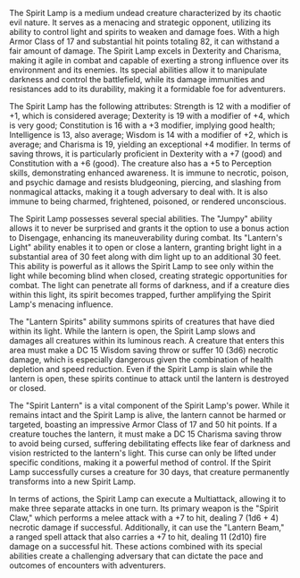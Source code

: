 The Spirit Lamp is a medium undead creature characterized by its chaotic evil nature. It serves as a menacing and strategic opponent, utilizing its ability to control light and spirits to weaken and damage foes. With a high Armor Class of 17 and substantial hit points totaling 82, it can withstand a fair amount of damage. The Spirit Lamp excels in Dexterity and Charisma, making it agile in combat and capable of exerting a strong influence over its environment and its enemies. Its special abilities allow it to manipulate darkness and control the battlefield, while its damage immunities and resistances add to its durability, making it a formidable foe for adventurers.

The Spirit Lamp has the following attributes: Strength is 12 with a modifier of +1, which is considered average; Dexterity is 19 with a modifier of +4, which is very good; Constitution is 16 with a +3 modifier, implying good health; Intelligence is 13, also average; Wisdom is 14 with a modifier of +2, which is average; and Charisma is 19, yielding an exceptional +4 modifier. In terms of saving throws, it is particularly proficient in Dexterity with a +7 (good) and Constitution with a +6 (good). The creature also has a +5 to Perception skills, demonstrating enhanced awareness. It is immune to necrotic, poison, and psychic damage and resists bludgeoning, piercing, and slashing from nonmagical attacks, making it a tough adversary to deal with. It is also immune to being charmed, frightened, poisoned, or rendered unconscious.

The Spirit Lamp possesses several special abilities. The "Jumpy" ability allows it to never be surprised and grants it the option to use a bonus action to Disengage, enhancing its maneuverability during combat. Its "Lantern's Light" ability enables it to open or close a lantern, granting bright light in a substantial area of 30 feet along with dim light up to an additional 30 feet. This ability is powerful as it allows the Spirit Lamp to see only within the light while becoming blind when closed, creating strategic opportunities for combat. The light can penetrate all forms of darkness, and if a creature dies within this light, its spirit becomes trapped, further amplifying the Spirit Lamp's menacing influence.

The "Lantern Spirits" ability summons spirits of creatures that have died within its light. While the lantern is open, the Spirit Lamp slows and damages all creatures within its luminous reach. A creature that enters this area must make a DC 15 Wisdom saving throw or suffer 10 (3d6) necrotic damage, which is especially dangerous given the combination of health depletion and speed reduction. Even if the Spirit Lamp is slain while the lantern is open, these spirits continue to attack until the lantern is destroyed or closed.

The "Spirit Lantern" is a vital component of the Spirit Lamp's power. While it remains intact and the Spirit Lamp is alive, the lantern cannot be harmed or targeted, boasting an impressive Armor Class of 17 and 50 hit points. If a creature touches the lantern, it must make a DC 15 Charisma saving throw to avoid being cursed, suffering debilitating effects like fear of darkness and vision restricted to the lantern's light. This curse can only be lifted under specific conditions, making it a powerful method of control. If the Spirit Lamp successfully curses a creature for 30 days, that creature permanently transforms into a new Spirit Lamp.

In terms of actions, the Spirit Lamp can execute a Multiattack, allowing it to make three separate attacks in one turn. Its primary weapon is the "Spirit Claw," which performs a melee attack with a +7 to hit, dealing 7 (1d6 + 4) necrotic damage if successful. Additionally, it can use the "Lantern Beam," a ranged spell attack that also carries a +7 to hit, dealing 11 (2d10) fire damage on a successful hit. These actions combined with its special abilities create a challenging adversary that can dictate the pace and outcomes of encounters with adventurers.